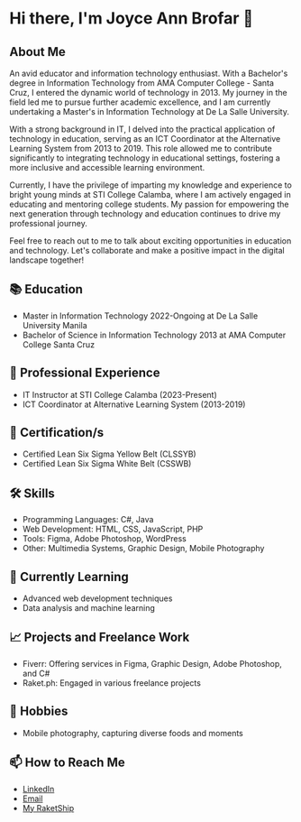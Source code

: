 # Hi there, I'm Joyce Ann Brofar 👋

## About Me

An avid educator and information technology enthusiast. With a Bachelor's degree in Information Technology from AMA Computer College - Santa Cruz, I entered the dynamic world of technology in 2013. My journey in the field led me to pursue further academic excellence, and I am currently undertaking a Master's in Information Technology at De La Salle University.

With a strong background in IT, I delved into the practical application of technology in education, serving as an ICT Coordinator at the Alternative Learning System from 2013 to 2019. This role allowed me to contribute significantly to integrating technology in educational settings, fostering a more inclusive and accessible learning environment.

Currently, I have the privilege of imparting my knowledge and experience to bright young minds at STI College Calamba, where I am actively engaged in educating and mentoring college students. My passion for empowering the next generation through technology and education continues to drive my professional journey.

Feel free to reach out to me to talk about exciting opportunities in education and technology. Let's collaborate and make a positive impact in the digital landscape together!

## 📚 Education
- Master in Information Technology 2022-Ongoing at De La Salle University Manila
- Bachelor of Science in Information Technology 2013 at AMA Computer College Santa Cruz


## 💼 Professional Experience
- IT Instructor at STI College Calamba (2023-Present)
- ICT Coordinator at Alternative Learning System (2013-2019)

## 📜 Certification/s
- Certified Lean Six Sigma Yellow Belt (CLSSYB)
- Certified Lean Six Sigma White Belt (CSSWB) 

## 🛠️ Skills
- Programming Languages: C#, Java
- Web Development: HTML, CSS, JavaScript, PHP
- Tools: Figma, Adobe Photoshop, WordPress
- Other: Multimedia Systems, Graphic Design, Mobile Photography

## 🌱 Currently Learning
- Advanced web development techniques
- Data analysis and machine learning

## 📈 Projects and Freelance Work
- Fiverr: Offering services in Figma, Graphic Design, Adobe Photoshop, and C#
- Raket.ph: Engaged in various freelance projects

## 📸 Hobbies
- Mobile photography, capturing diverse foods and moments

## 📫 How to Reach Me
- [LinkedIn](https://www.linkedin.com/in/brofarjoyce/)
- [Email](jbrofar16@gmail.com)
- [My RaketShip](https://www.raket.ph/brofarjoyce)


